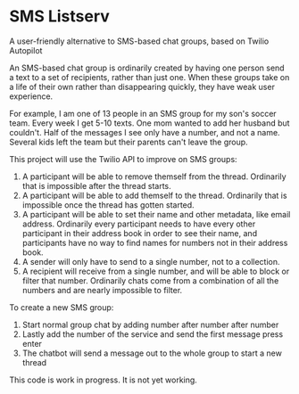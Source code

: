 SMS Listserv
============

A user-friendly alternative to SMS-based chat groups, based on Twilio Autopilot

An SMS-based chat group is ordinarily created by having one person send a text to a set of recipients, rather than just one. When these groups take on a life of their own rather than disappearing quickly, they have weak user experience. 

For example, I am one of 13 people in an SMS group for my son's soccer team. Every week I get 5-10 texts. One mom wanted to add her husband but couldn't. Half of the messages I see only have a number, and not a name. Several kids left the team but their parents can't leave the group.

This project will use the Twilio API to improve on SMS groups:

1. A participant will be able to remove themself from the thread. Ordinarily that is impossible after the thread starts.
2. A participant will be able to add themself to the thread. Ordinarily that is impossible once the thread has gotten started.
3. A participant will be able to set their name and other metadata, like email address. Ordinarily every participant needs to have every other participant in their address book in order to see their name, and participants have no way to find names for numbers not in their address book.
4. A sender will only have to send to a single number, not to a collection.
5. A recipient will receive from a single number, and will be able to block or filter that number. Ordinarily chats come from a combination of all the numbers and are nearly impossible to filter.

To create a new SMS group: 
1. Start normal group chat by adding number after number after number
2. Lastly add the number of the service and send the first message press enter 
3. The chatbot will send a message out to the whole group to start a new thread

This code is work in progress. It is not yet working.

